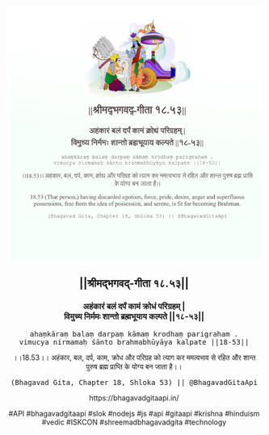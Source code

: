 <img src="../../asset/BG_18_53.png"/>
<center><h2>||श्रीमद्‍भगवद्‍-गीता १८.५३||</h2>
<h3>अहंकारं बलं दर्पं कामं क्रोधं परिग्रहम् |<br/>विमुच्य निर्ममः शान्तो ब्रह्मभूयाय कल्पते ||१८-५३||</h3>
<pre>ahaṃkāraṃ balaṃ darpaṃ kāmaṃ krodhaṃ parigraham .<br/>vimucya nirmamaḥ śānto brahmabhūyāya kalpate ||18-53||</pre>
<p>।।18.53।। अहंकार, बल, दर्प, काम, क्रोध और परिग्रह को त्याग कर ममत्वभाव से रहित और शान्त पुरुष ब्रह्म प्राप्ति के योग्य बन जाता है।।</p>
<pre>(Bhagavad Gita, Chapter 18, Shloka 53) || @BhagavadGitaApi</pre><p>https://bhagavadgitaapi.in/</p><p>#API #bhagavadgitaapi #slok #nodejs #js #api #gitaapi #krishna #hinduism #vedic #ISKCON #shreemadbhagavadgita #technology</p></center>